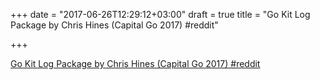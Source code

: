 +++
date = "2017-06-26T12:29:12+03:00"
draft = true
title = "Go Kit Log Package by Chris Hines (Capital Go 2017)  #reddit"

+++

<p><a href="https://t.co/6CT3Qg1PG2">Go Kit Log Package by Chris Hines (Capital Go 2017)  #reddit</a></p>
